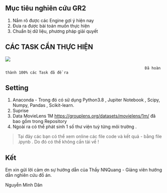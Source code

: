 ## Mục tiêu nghiên cứu GR2
1. Nắm rõ được các Engine gợi ý hiện nay 
2. Đưa ra được bài toán muốn thực hiện
3. Chuẩn bị dữ liệu, phương pháp giải quyết 
## CÁC TASK CẦN THỰC HIỆN 
![](https://images.viblo.asia/3c128edf-c81d-4953-b271-060dc6b75e7a.png)


                                                                  Đã hoàn thành 100% các Task đã đề ra



## Setting 
1. Anaconda - Trong đó có sử dụng  Python3.8 , Jupiter Notebook , Scipy,  Numpy, Pandas , Scikit-learn.
2. Suprise 
3.  Data MovieLens 1M https://grouplens.org/datasets/movielens/1m/ đã bao gồm trong Repository 
4. Ngoài ra có thể phát sinh 1 số thư viện tuỳ từng môi trường .

> Tại đây các bạn có thể xem online các file code và kết quả - bằng file .ipynb . Do đó có thể không cần tải về !

## Kết 
Em xin gửi lời cảm ơn sự hướng dẫn của Thầy NNQuang - Giảng viên hướng dẫn nghiên cứu đồ án. 

Nguyễn Minh Dân 